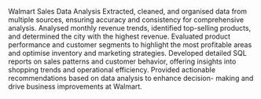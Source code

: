 Walmart Sales Data Analysis
Extracted, cleaned, and organised data from multiple sources, ensuring accuracy and consistency for comprehensive analysis.
Analysed monthly revenue trends, identified top-selling products, and determined the city with the highest revenue.
Evaluated product performance and customer segments to highlight the most profitable areas and optimise inventory and marketing strategies.
Developed detailed SQL reports on sales patterns and customer behavior, offering insights into shopping trends and operational efficiency.
Provided actionable recommendations based on data analysis to enhance decision- making and drive business improvements at Walmart.
